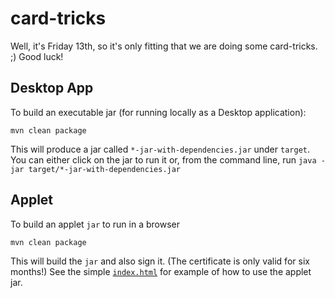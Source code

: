 card-tricks
===========
Well, it's Friday 13th, so it's only fitting that we are doing some card-tricks. ;) Good luck!


Desktop App
----------
To build an executable jar (for running locally as a Desktop application):

    mvn clean package

This will produce a jar called `*-jar-with-dependencies.jar` under `target`.
You can either click on the jar to run it or, from the command line, run
    `java -jar target/*-jar-with-dependencies.jar`


Applet
--------

To build an applet `jar` to run in a browser

    mvn clean package
	
This will build the `jar` and also sign it. (The certificate is only valid for six months!)
See the simple <a href="https://github.com/oontvoo/card-tricks/blob/master/index.html">`index.html`</a> for example of how to use the applet jar.
